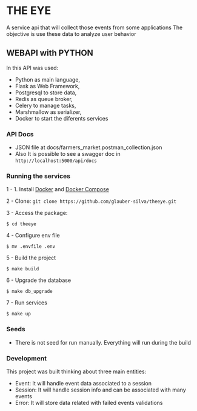 # THE EYE
A service api that will collect those events from some applications
The objective is use these data to analyze user behavior

## WEBAPI with PYTHON
In this API was used: 
- Python as main language,
- Flask as Web Framework,
- Postgresql to store data,
- Redis as queue broker,
- Celery to manage tasks,
- Marshmallow as serializer,
- Docker to start the diferents services


### API Docs

- JSON file at docs/farmers_market.postman_collection.json
- Also It is possible to see a swagger doc in `http://localhost:5000/api/docs`

### Running the services

1 - 1. Install [Docker](https://docs.docker.com/engine/install/ubuntu/) and [Docker Compose](https://docs.docker.com/compose/install/)


2 - Clone: `git clone https://github.com/glauber-silva/theeye.git`

3 - Access the package:
```
$ cd theeye
```
4 - Configure env file
```
$ mv .envfile .env
```
5 - Build the project
```
$ make build
```
6 - Upgrade the database
```
$ make db_upgrade
```
7 - Run services
```
$ make up
```

### Seeds

- There is not seed for run manually. Everything will run during the build 


### Development

This project was built thinking about three main entities:
- Event: It will handle event data associated to a session
- Session: It will handle session info and can be associated with many events
- Error: It will store data related with failed events validations




